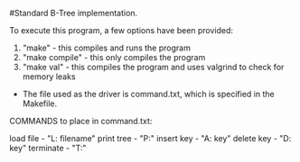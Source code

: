 #Standard B-Tree implementation.

To execute this program, a few options have been provided:

1) "make" - this compiles and runs the program
2) "make compile" - this only compiles the program
3) "make val" - this compiles the program and uses valgrind to check for memory leaks

- The file used as the driver is command.txt, which is specified in the Makefile.

COMMANDS to place in command.txt:

load file   - "L: filename"
print tree  - "P:"
insert key  - "A: key"
delete key  - "D: key"
terminate   - "T:"
